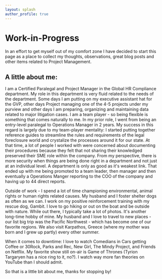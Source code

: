 ```yaml
---
layout: splash
author_profile: true
---
```


# Work-in-Progress
In an effort to get myself out of my comfort zone I have decided to start this page as a place to collect my thoughts, observations, great blog posts and other items related to Project Management. 

## A little about me:

I am a Certified Paralegal and Project Manager in the Global HR Compliance department. My role in this department is very fluid related to the needs of the department. Some days I am putting on my executive assistant hat for the GVP, other days Project managing one of the 4-5 projects under my purview and other days I am preparing, organizing and maintaining data related to major litigation cases. I am a team player - so being flexible is something that comes naturally to me. In my prior role, I went from being an entry-level paralegal to Operations Manager in 2 years. My success in this regard is largely due to my team-player mentality: I started putting together reference guides to streamline the rules and requirements of the legal foreclosure world and crystalize the processes around it for our state. At that time, a lot of people I worked with were concerned about documenting their procedures because they felt that not sharing their knowledged preserved their SME role within the company. From my perspective, there is more security when things are being done right in a department and not just at an individual level. A department is only as good as it's weakest link. That ended up with me being promoted to a team leader, then manager and then eventually a Operations Manger reporting to the COO of the company and having up to 44 direct reports. 

Outside of work - I spend a lot of time championing environmental, animal rights or human rights related causes.  My husband and I foster shelter dogs as often as we can. I work on my positive reinforcement training with my rescue dog, Gambit. I love to go hiking or out on the boat and be outside with nature. While out there, I typically take a lot of photos. It's another long-time hobby of mine. My husband and I love to travel to new places - our list big trip was the Pacific Northwest - which has become one of our favorite regions. We also visit Karpathos, Greece (where my mother was born and I grew up partly) every other summer.

When it comes to downtime: I love to watch Comedians in Cars getting Coffee or 30Rock, Parks and Rec, New Girl, The Mindy Project, and Friends on Netflix. My favorite show still on-air is Game of Thrones (Tyrion Targaryen has a nice ring to it, no?). I watch way more fan theories on YouTube than I should admit.

So that is a little bit about me, thanks for stopping by!

